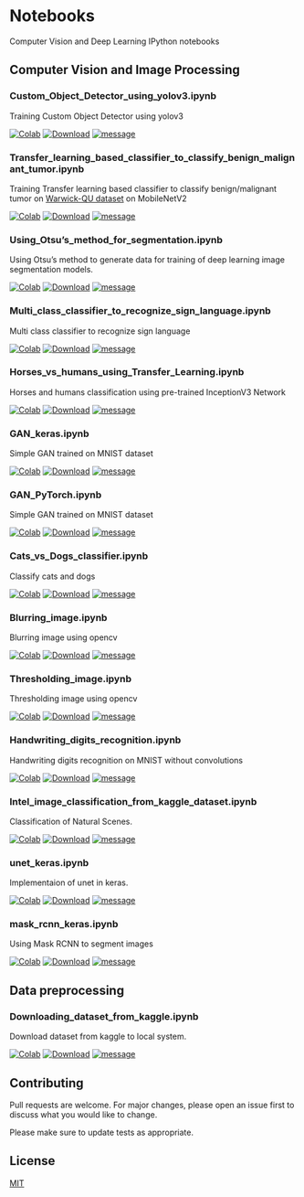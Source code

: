 # Notebooks
Computer Vision and Deep Learning  IPython notebooks

## Computer Vision and Image Processing

### Custom_Object_Detector_using_yolov3.ipynb
Training Custom Object Detector using yolov3

[![Colab](https://colab.research.google.com/assets/colab-badge.svg)](https://colab.research.google.com/github/Anspire/Notebooks/blob/master/Custom_Object_Detector_using_yolov3.ipynb) 
[![Download](https://img.shields.io/badge/Download-Notebook-blue)](https://anspire.github.io/git/raw.html?url=https://raw.githubusercontent.com/Anspire/Notebooks/master/Custom_Object_Detector_using_yolov3.ipynb) 
[![message](https://img.shields.io/badge/-darknet-lightgrey)]()

### Transfer_learning_based_classifier_to_classify_benign_malignant_tumor.ipynb
Training Transfer learning based classifier to classify benign/malignant tumor on [Warwick-QU dataset](https://warwick.ac.uk/fac/sci/dcs/research/tia/glascontest/download/) on MobileNetV2 

[![Colab](https://colab.research.google.com/assets/colab-badge.svg)](https://colab.research.google.com/github/Anspire/Notebooks/blob/master/Transfer_learning_based_classifier_to_classify_benign_malignant_tumor.ipynb) 
[![Download](https://img.shields.io/badge/Download-Notebook-blue)](https://anspire.github.io/git/raw.html?url=https://raw.githubusercontent.com/Anspire/Notebooks/master/Transfer_learning_based_classifier_to_classify_benign_malignant_tumor.ipynb) 
[![message](https://img.shields.io/badge/-keras-lightgrey)]() 

### Using_Otsu’s_method_for_segmentation.ipynb
Using Otsu’s method to generate data for training of deep learning image segmentation models.

[![Colab](https://colab.research.google.com/assets/colab-badge.svg)](https://colab.research.google.com/github/Anspire/Notebooks/blob/master/Using_Otsu%E2%80%99s_method_for_segmentation.ipynb) 
[![Download](https://img.shields.io/badge/Download-Notebook-blue)](https://anspire.github.io/git/raw.html?url=https://raw.githubusercontent.com/Anspire/Notebooks/master/Using_Otsu%E2%80%99s_method_for_segmentation.ipynb) 
[![message](https://img.shields.io/badge/-opencv-lightgrey)]()

### Multi_class_classifier_to_recognize_sign_language.ipynb
Multi class classifier to recognize sign language

[![Colab](https://colab.research.google.com/assets/colab-badge.svg)](https://colab.research.google.com/github/Anspire/Notebooks/blob/master/Multi_class_classifier_to_recognize_sign_language.ipynb) 
[![Download](https://img.shields.io/badge/Download-Notebook-blue)](https://anspire.github.io/git/raw.html?url=https://raw.githubusercontent.com/Anspire/Notebooks/master/Multi_class_classifier_to_recognize_sign_language.ipynb) 
[![message](https://img.shields.io/badge/-keras-lightgrey)]()

### Horses_vs_humans_using_Transfer_Learning.ipynb
Horses and humans classification using pre-trained InceptionV3 Network 

[![Colab](https://colab.research.google.com/assets/colab-badge.svg)](https://colab.research.google.com/github/Anspire/Notebooks/blob/master/Horses_vs_humans_using_Transfer_Learning.ipynb) 
[![Download](https://img.shields.io/badge/Download-Notebook-blue)](https://anspire.github.io/git/raw.html?url=https://raw.githubusercontent.com/Anspire/Notebooks/master/Horses_vs_humans_using_Transfer_Learning.ipynb) 
[![message](https://img.shields.io/badge/-keras-lightgrey)]()

### GAN_keras.ipynb
Simple GAN trained on MNIST dataset

[![Colab](https://colab.research.google.com/assets/colab-badge.svg)](https://colab.research.google.com/github/Anspire/Notebooks/blob/master/GAN_keras.ipynb) 
[![Download](https://img.shields.io/badge/Download-Notebook-blue)](https://anspire.github.io/git/raw.html?url=https://raw.githubusercontent.com/Anspire/Notebooks/master/GAN_keras.ipynb) 
[![message](https://img.shields.io/badge/-keras-lightgrey)]()

### GAN_PyTorch.ipynb
Simple GAN trained on MNIST dataset

[![Colab](https://colab.research.google.com/assets/colab-badge.svg)](https://colab.research.google.com/github/Anspire/Notebooks/blob/master/GAN_PyTorch.ipynb) 
[![Download](https://img.shields.io/badge/Download-Notebook-blue)](https://anspire.github.io/git/raw.html?url=https://raw.githubusercontent.com/Anspire/Notebooks/master/GAN_PyTorch.ipynb) 
[![message](https://img.shields.io/badge/-pytorch-lightgrey)]()

### Cats_vs_Dogs_classifier.ipynb
Classify cats and dogs 

[![Colab](https://colab.research.google.com/assets/colab-badge.svg)](https://colab.research.google.com/github/Anspire/Notebooks/blob/master/Cats_vs_Dogs_classifier.ipynb) 
[![Download](https://img.shields.io/badge/Download-Notebook-blue)](https://anspire.github.io/git/raw.html?url=https://raw.githubusercontent.com/Anspire/Notebooks/master/Cats_vs_Dogs_classifier.ipynb) 
[![message](https://img.shields.io/badge/-keras-lightgrey)](#)

### Blurring_image.ipynb
Blurring image using opencv

[![Colab](https://colab.research.google.com/assets/colab-badge.svg)](https://colab.research.google.com/github/Anspire/Notebooks/blob/master/Blurring_image.ipynb) 
[![Download](https://img.shields.io/badge/Download-Notebook-blue)](https://anspire.github.io/git/raw.html?url=https://raw.githubusercontent.com/Anspire/Notebooks/master/Blurring_image.ipynb) 
[![message](https://img.shields.io/badge/-opencv-lightgrey)](#)

### Thresholding_image.ipynb
Thresholding image using opencv

[![Colab](https://colab.research.google.com/assets/colab-badge.svg)](https://colab.research.google.com/github/Anspire/Notebooks/blob/master/Thresholding_image.ipynb) 
[![Download](https://img.shields.io/badge/Download-Notebook-blue)](https://anspire.github.io/git/raw.html?url=https://raw.githubusercontent.com/Anspire/Notebooks/master/Thresholding_image.ipynb) 
[![message](https://img.shields.io/badge/-opencv-lightgrey)](#)

### Handwriting_digits_recognition.ipynb
Handwriting digits recognition on MNIST without convolutions

[![Colab](https://colab.research.google.com/assets/colab-badge.svg)](https://colab.research.google.com/github/Anspire/Notebooks/blob/master/Handwriting_digits_recognition.ipynb) 
[![Download](https://img.shields.io/badge/Download-Notebook-blue)](https://anspire.github.io/git/raw.html?url=https://raw.githubusercontent.com/Anspire/Notebooks/master/Handwriting_digits_recognition.ipynb) 
[![message](https://img.shields.io/badge/-keras-lightgrey)](#)

### Intel_image_classification_from_kaggle_dataset.ipynb
Classification of Natural Scenes.

[![Colab](https://colab.research.google.com/assets/colab-badge.svg)](https://colab.research.google.com/github/Anspire/Notebooks-keras/blob/master/Intel_image_classification_from_kaggle_dataset.ipynb) 
[![Download](https://img.shields.io/badge/Download-Notebook-blue)](https://anspire.github.io/git/raw.html?url=https://raw.githubusercontent.com/Anspire/Notebooks/master/Intel_image_classification_from_kaggle_dataset.ipynb) 
[![message](https://img.shields.io/badge/-keras-lightgrey)](#)

### unet_keras.ipynb
Implementaion of unet in keras.

[![Colab](https://colab.research.google.com/assets/colab-badge.svg)](https://colab.research.google.com/github/Anspire/Notebooks/blob/master/unet_keras.ipynb) 
[![Download](https://img.shields.io/badge/Download-Notebook-blue)](https://anspire.github.io/git/raw.html?url=https://raw.githubusercontent.com/Anspire/Notebooks/master/unet_keras.ipynb) 
[![message](https://img.shields.io/badge/-keras-lightgrey)](#)

### mask_rcnn_keras.ipynb
Using Mask RCNN to segment images

[![Colab](https://colab.research.google.com/assets/colab-badge.svg)](https://colab.research.google.com/github/Anspire/Notebooks/blob/master/mask_rcnn_keras.ipynb) 
[![Download](https://img.shields.io/badge/Download-Notebook-blue)](https://anspire.github.io/git/raw.html?url=https://raw.githubusercontent.com/Anspire/Notebooks/master/mask_rcnn_keras.ipynb) 
[![message](https://img.shields.io/badge/-keras-lightgrey)](#)

## Data preprocessing
### Downloading_dataset_from_kaggle.ipynb
Download dataset from kaggle to local system.

[![Colab](https://colab.research.google.com/assets/colab-badge.svg)](https://colab.research.google.com/github/Anspire/Notebooks/blob/master/Downloading_dataset_from_kaggle.ipynb) 
[![Download](https://img.shields.io/badge/Download-Notebook-blue)](https://anspire.github.io/git/raw.html?url=https://raw.githubusercontent.com/Anspire/Notebooks/master/Downloading_dataset_from_kaggle.ipynb) 
[![message](https://img.shields.io/badge/-kaggle-lightgrey)](#)

## Contributing
Pull requests are welcome. For major changes, please open an issue first to discuss what you would like to change.

Please make sure to update tests as appropriate.

## License
[MIT](https://choosealicense.com/licenses/mit/)
